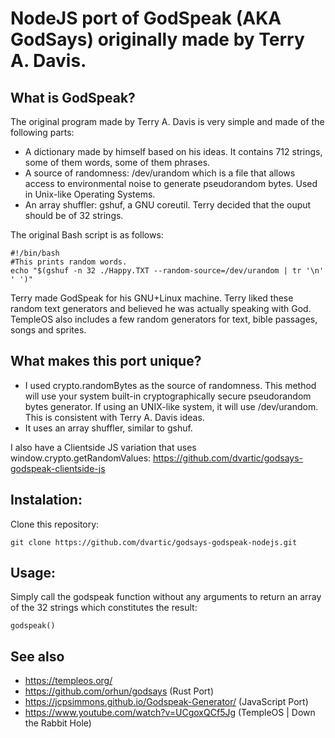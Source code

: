 # NodeJS port of GodSpeak (AKA GodSays) originally made by Terry A. Davis.
## What is GodSpeak?
The original program made by Terry A. Davis is very simple and made of the following parts:
* A dictionary made by himself based on his ideas. It contains 712 strings, some of them words, some of them phrases.
* A source of randomness: /dev/urandom which is a file that allows access to environmental noise to generate pseudorandom bytes. Used in Unix-like Operating Systems.
* An array shuffler: gshuf, a GNU coreutil. Terry decided that the ouput should be of 32 strings.
<!-- -->
The original Bash script is as follows:
```
#!/bin/bash
#This prints random words.
echo "$(gshuf -n 32 ./Happy.TXT --random-source=/dev/urandom | tr '\n' ' ')"
```
Terry made GodSpeak for his GNU+Linux machine. Terry liked these random text generators and believed he was actually speaking with God. TempleOS also includes a few random generators for text, bible passages, songs and sprites.
## What makes this port unique?
* I used crypto.randomBytes as the source of randomness. This method will use your system built-in cryptographically secure pseudorandom bytes generator. If using an UNIX-like system, it will use /dev/urandom. This is consistent with Terry A. Davis ideas.
* It uses an array shuffler, similar to gshuf.
<!-- -->
I also have a Clientside JS variation that uses window.crypto.getRandomValues: https://github.com/dvartic/godsays-godspeak-clientside-js
## Instalation:
Clone this repository:
```
git clone https://github.com/dvartic/godsays-godspeak-nodejs.git
```
## Usage:
Simply call the godspeak function without any arguments to return an array of the 32 strings which constitutes the result:
```
godspeak()
```
## See also
* https://templeos.org/
* https://github.com/orhun/godsays (Rust Port)
* https://jcpsimmons.github.io/Godspeak-Generator/ (JavaScript Port)
* https://www.youtube.com/watch?v=UCgoxQCf5Jg (TempleOS | Down the Rabbit Hole)